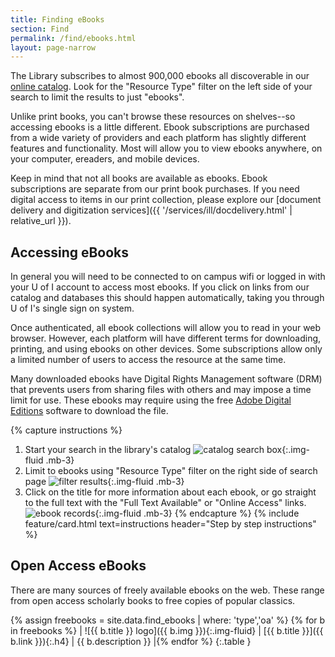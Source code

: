 ```yaml
--- 
title: Finding eBooks 
section: Find 
permalink: /find/ebooks.html 
layout: page-narrow
---
```


The Library subscribes to almost 900,000 ebooks all discoverable in our [online catalog](https://alliance-primo.hosted.exlibrisgroup.com/primo-explore/search?tab=default_tab&sortby=rank&vid=UID). 
Look for the "Resource Type" filter on the left side of your search to limit the results to just "ebooks".

Unlike print books, you can't browse these resources on shelves--so accessing ebooks is a little different. 
Ebook subscriptions are purchased from a wide variety of providers and each platform has slightly different features and functionality.
Most will allow you to view ebooks anywhere, on your computer, ereaders, and mobile devices.

Keep in mind that not all books are available as ebooks.
Ebook subscriptions are separate from our print book purchases.
If you need digital access to items in our print collection, please explore our [document delivery and digitization services]({{ '/services/ill/docdelivery.html' | relative_url }}).

## Accessing eBooks

In general you will need to be connected to on campus wifi or logged in with your U of I account to access most ebooks.
If you click on links from our catalog and databases this should happen automatically, taking you through U of I's single sign on system.

Once authenticated, all ebook collections will allow you to read in your web browser. 
However, each platform will have different terms for downloading, printing, and using ebooks on other devices. 
Some subscriptions allow only a limited number of users to access the resource at the same time.

Many downloaded ebooks have Digital Rights Management software (DRM) that prevents users from sharing files with others and may impose a time limit for use.
These ebooks may require using the free [Adobe Digital Editions](https://www.adobe.com/solutions/ebook/digital-editions.html) software to download the file.

{% capture instructions %}
1. Start your search in the library's catalog ![catalog search box](https://libapps.s3.amazonaws.com/accounts/64754/images/Catalog19.png){:.img-fluid .mb-3}
2. Limit to ebooks using "Resource Type" filter on the right side of search page ![filter results](https://libapps.s3.amazonaws.com/accounts/64754/images/Ebooks19.png){:.img-fluid .mb-3}
3. Click on the title for more information about each ebook, or go straight to the full text with the "Full Text Available" or "Online Access" links. ![ebook records](https://libapps.s3.amazonaws.com/accounts/64754/images/Ebooks219.png){:.img-fluid .mb-3}
{% endcapture %}
{% include feature/card.html text=instructions header="Step by step instructions" %}

## Open Access eBooks

There are many sources of freely available ebooks on the web. 
These range from open access scholarly books to free copies of popular classics. 

{% assign freebooks = site.data.find_ebooks | where: 'type','oa' %}
{% for b in freebooks %}
| ![{{ b.title }} logo]({{ b.img }}){:.img-fluid} | [{{ b.title }}]({{ b.link }}){:.h4} | {{ b.description }} |{% endfor %}
{:.table }

